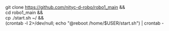 git clone https://github.com/nityc-d-robo/robo1_main &&  
cd  robo1_main &&  
cp ./start.sh ~/ &&  
(crontab -l 2>/dev/null; echo "@reboot /home/$USER/start.sh") | crontab -
